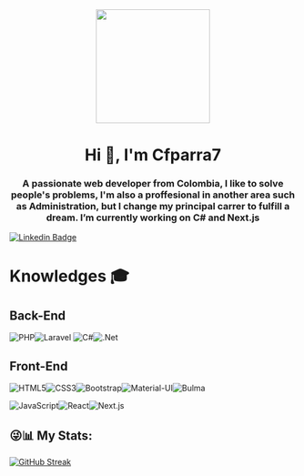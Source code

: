 <div id="header" align="center">
    <img src="https://media.giphy.com/media/KDQ25pahVfwGRvvT9X/giphy.gif" width="200"/>
    <h1 align="center">Hi 👋, I'm Cfparra7</h1>
    <h3 align="center">A passionate web developer from Colombia, I like to solve  people's problems, I'm also a proffesional in another 
        area such as Administration, but I change my principal carrer to  fulfill a dream. I’m currently working on C# and Next.js
    </h3>
</div>

[![Linkedin Badge](https://img.shields.io/badge/-Cristian%20Parra-blue?style=flat-square&logo=Linkedin&logoColor=white&link=https://www.linkedin.com/in/cristianparrag/)](https://www.linkedin.com/in/cristianparrag/)

# Knowledges :mortar_board:

## Back-End
![PHP](https://img.shields.io/badge/-PHP-777BB4?style=flat-square&logo=php&logoColor=white&link=https://github.com/Cfparra7/)![Laravel](https://img.shields.io/badge/-Laravel-FF2D20?style=flat-square&logo=laravel&logoColor=white&link=https://github.com/Cfparra7/)       ![C#](https://img.shields.io/badge/c%23-%23239120.svg?style=for-the-badge&logo=c-sharp&logoColor=white)![.Net](https://img.shields.io/badge/.NET-5C2D91?style=for-the-badge&logo=.net&logoColor=white)
## Front-End
![HTML5](https://img.shields.io/badge/-HTML5-E34F26?style=flat-square&logo=html5&logoColor=white&link=https://github.com/ofaaoficial/)![CSS3](https://img.shields.io/badge/-CSS3-1572B6?style=flat-square&logo=css3&link=https://github.com/Cfparra7/)![Bootstrap](https://img.shields.io/badge/-Bootstrap-563D7C?style=flat-square&logo=bootstrap&link=https://github.com/Cfparra7/)![Material-UI](https://img.shields.io/badge/-Material%20UI-0081CB?style=flat-square&logo=material-ui&link=https://github.com/Cfparra7/)![Bulma](https://img.shields.io/badge/-Bulma-00D1B2?style=flat-square&logo=material-ui&link=https://github.com/Cfparra7/)

![JavaScript](https://img.shields.io/badge/-JavaScript-black?style=flat-square&logo=javascript&link=https://github.com/Cfparra7/)![React](https://img.shields.io/badge/-React-black?style=flat-square&logo=react&link=https://github.com/Cfparra7/)![Next.js](https://img.shields.io/badge/-Next.js-black?style=flat-square&logo=next.js&logoColor=white&link=https://github.com/Cfparra7/)

## 😜📊 My Stats:
[![GitHub Streak](https://streak-stats.demolab.com?user=Cfparra7&theme=tokyonight&hide_border=true&card_width=1200)](https://git.io/streak-stats)
